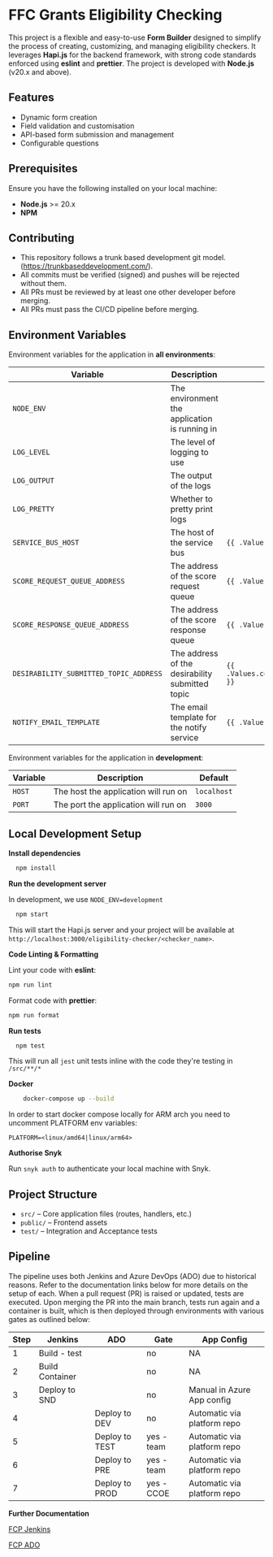 # FFC Grants Eligibility Checking

This project is a flexible and easy-to-use **Form Builder** designed to simplify the process of creating, customizing,
and managing eligibility checkers. It leverages **Hapi.js** for the backend framework, with strong code standards
enforced using **eslint** and **prettier**. The project is developed with **Node.js** (v20.x and above).

## Features

- Dynamic form creation
- Field validation and customisation
- API-based form submission and management
- Configurable questions

## Prerequisites

Ensure you have the following installed on your local machine:

- **Node.js** >= 20.x
- **NPM**

## Contributing

- This repository follows a trunk based development git model. (https://trunkbaseddevelopment.com/).
- All commits must be verified (signed) and pushes will be rejected without them.
- All PRs must be reviewed by at least one other developer before merging.
- All PRs must pass the CI/CD pipeline before merging.

## Environment Variables

Environment variables for the application in **all environments**:

| Variable                               | Description                                     | Helm configuration                                          | Default                             |
|----------------------------------------|-------------------------------------------------|-------------------------------------------------------------|-------------------------------------|
| `NODE_ENV`                             | The environment the application is running in   |                                                             | `production`                        |
| `LOG_LEVEL`                            | The level of logging to use                     |                                                             | `info`                              |
| `LOG_OUTPUT`                           | The output of the logs                          |                                                             | `stdout`                            |
| `LOG_PRETTY`                           | Whether to pretty print logs                    |                                                             | `true`                              |
| `SERVICE_BUS_HOST`                     | The host of the service bus                     | `{{ .Values.container.messageQueueHost }}`                  | `localhost`                         | 
| `SCORE_REQUEST_QUEUE_ADDRESS`          | The address of the score request queue          | `{{ .Values.container.scoreRequestQueueAddress }}`          | `ffc-grants-score-request`          |
| `SCORE_RESPONSE_QUEUE_ADDRESS`         | The address of the score response queue         | `{{ .Values.container.scoreResponseQueueAddress }}`         | `ffc-grants-score-response`         |
| `DESIRABILITY_SUBMITTED_TOPIC_ADDRESS` | The address of the desirability submitted topic | `{{ .Values.container.desirabilitySubmittedTopicAddress }}` | `ffc-grants-desirability-submitted` |
| `NOTIFY_EMAIL_TEMPLATE`                | The email template for the notify service       | `{{ .Values.container.notifyEmailTemplate }}`               | `ffc-grants-eligibility-checker`    |

Environment variables for the application in **development**:

| Variable | Description                          | Default     |
|----------|--------------------------------------|-------------|
| `HOST`   | The host the application will run on | `localhost` |
| `PORT`   | The port the application will run on | `3000`      |

## Local Development Setup

**Install dependencies**

```bash
  npm install
```

**Run the development server**

In development, we use `NODE_ENV=development`

```bash
  npm start
```

This will start the Hapi.js server and your project will be available at
`http://localhost:3000/eligibility-checker/<checker_name>`.

**Code Linting & Formatting**

Lint your code with **eslint**:

```bash
npm run lint
```

Format code with **prettier**:

```bash
npm run format
```

**Run tests**

```bash
  npm test
```

This will run all `jest` unit tests inline with the code they're testing in `/src/**/*`

**Docker**

```bash
    docker-compose up --build
```

In order to start docker compose locally for ARM arch you need to uncomment PLATFORM env variables:

```
PLATFORM=<linux/amd64|linux/arm64>
```

**Authorise Snyk**

Run `snyk auth` to authenticate your local machine with Snyk.

## Project Structure

- `src/` – Core application files (routes, handlers, etc.)
- `public/` – Frontend assets
- `test/` – Integration and Acceptance tests


## Pipeline
The pipeline uses both Jenkins and Azure DevOps (ADO) due to historical reasons. Refer to the documentation links below for more details on the setup of each. When a pull request (PR) is raised or updated, tests are executed. Upon merging the PR into the main branch, tests run again and a container is built, which is then deployed through environments with various gates as outlined below:

|Step|Jenkins|ADO|Gate|App Config|
| -------- | ------- | ------- | ------- | ------- |
|1|Build - test||no|NA|
|2|Build Container||no|NA|
|3|Deploy to SND||no|Manual in Azure App config|
|4||Deploy to DEV|no|Automatic via platform repo|
|5||Deploy to TEST|yes - team|Automatic via platform repo|
|6||Deploy to PRE|yes - team|Automatic via platform repo|
|7||Deploy to PROD|yes - CCOE|Automatic via platform repo|



**Further Documentation**

[FCP Jenkins](https://defra.github.io/ffc-development-guide/create-a-new-service/jenkins/)

[FCP ADO](https://defra.github.io/ffc-development-guide/create-a-new-service/ado/)
